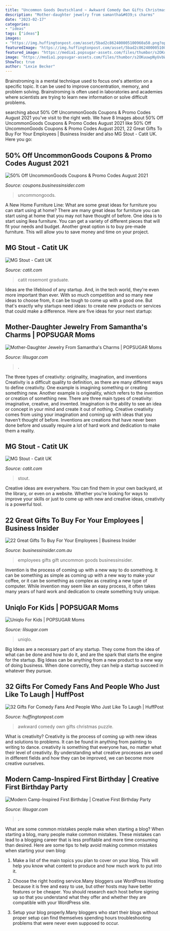 ```yaml
---
title: "Uncommon Goods Deutschland ~ Awkward Comedy Own Gifts Christmas Puzzle"
description: "Mother-daughter jewelry from samantha&#039;s charms"
date: "2023-02-17"
categories:
- "ideas"
tags: ["ideas"]
images:
- "https://img.huffingtonpost.com/asset/5bad2c862400005100960a50.png?ops=scalefit_600_noupscale"
featuredImage: "https://img.huffingtonpost.com/asset/5bad2c862400005100960a50.png?ops=scalefit_600_noupscale"
featured_image: "https://media1.popsugar-assets.com/files/thumbor/s2OKuuwpNyUvbWiVK9hXXg-9oVM/fit-in/728xorig/filters:format_auto-!!-:strip_icc-!!-/2012/03/12/3/192/1922664/cb3d0c8fd2220c2a_uniqlokidssquare/i/Uniqlo-Kids.jpg"
image: "https://media1.popsugar-assets.com/files/thumbor/s2OKuuwpNyUvbWiVK9hXXg-9oVM/fit-in/728xorig/filters:format_auto-!!-:strip_icc-!!-/2012/03/12/3/192/1922664/cb3d0c8fd2220c2a_uniqlokidssquare/i/Uniqlo-Kids.jpg"
ShowToc: true
author: "Lexie Becker"
---
```



Brainstroming is a mental technique used to focus one's attention on a specific topic. It can be used to improve concentration, memory, and problem solving. Brainstroming is often used in laboratories and academies where scientists are trying to learn new information or solve difficult problems.

	

		
searching about 50% Off UncommonGoods Coupons &amp; Promo Codes August 2021 you've visit to the right web. We have 8 Images about 50% Off UncommonGoods Coupons &amp; Promo Codes August 2021 like 50% Off UncommonGoods Coupons &amp; Promo Codes August 2021, 22 Great Gifts To Buy For Your Employees | Business Insider and also MG Stout - Catit UK. Here you go:
		
    
## 50% Off UncommonGoods Coupons &amp; Promo Codes August 2021

<img loading=lazy src="https://d2zv4fb9lrdm33.cloudfront.net/images/w/WSS.png" onerror="this.onerror=null;this.src='https://tse2.mm.bing.net/th?id=OIP.yQdbB0RFzFGNKPamoqTDuAAAAA&amp;pid=15.1';" alt="50% Off UncommonGoods Coupons &amp; Promo Codes August 2021">

_Source: coupons.businessinsider.com_

>uncommongoods. 

	

A New Home Furniture Line: What are some great ideas for furniture you can start using at home?
There are many great ideas for furniture you can start using at home that you may not have thought of before. One idea is to start using Ikea furniture. You can get a variety of different pieces that will fit your needs and budget. Another great option is to buy pre-made furniture. This will allow you to save money and time on your project.

    
## MG Stout - Catit UK

<img loading=lazy src="https://www.catit.com/uk/wp-content/uploads/2017/08/mg-art-2-570x768.jpg" onerror="this.onerror=null;this.src='https://tse4.mm.bing.net/th?id=OIP.inJXRuhK0NvR7PkVDn_KzwHaJ-&amp;pid=15.1';" alt="MG Stout - Catit UK">

_Source: catit.com_

>catit rosemont graduate. 

	

Ideas are the lifeblood of any startup. And, in the tech world, they're even more important than ever. With so much competition and so many new ideas to choose from, it can be tough to come up with a good one. But that's exactly why startups need ideas: to create new products or services that could make a difference. Here are five ideas for your next startup: 

    
## Mother-Daughter Jewelry From Samantha&#039;s Charms | POPSUGAR Moms

<img loading=lazy src="https://media1.popsugar-assets.com/files/thumbor/5efKVPEr6xN6eTgt80v0dan9gV8/fit-in/728xorig/filters:format_auto-!!-:strip_icc-!!-/2012/01/02/4/192/1922664/453fc93dfee0aecb_samanthascharmssquare/i/Mother-Daughter-Jewelry-From-Samantha-Charms.jpg" onerror="this.onerror=null;this.src='https://tse4.mm.bing.net/th?id=OIP.9jPooE9VxQFn0PQT2_p8OAHaHa&amp;pid=15.1';" alt="Mother-Daughter Jewelry From Samantha&#039;s Charms | POPSUGAR Moms">

_Source: lilsugar.com_

>. 

	

The three types of creativity: originality, imagination, and inventions
Creativity is a difficult quality to definition, as there are many different ways to define creativity. One example is imagining something or creating something new. Another example is originality, which refers to the invention or creation of something new. 
There are three main types of creativity: imaginative, creative, and invented. Imagination is the ability to see an idea or concept in your mind and create it out of nothing. Creative creativity comes from using your imagination and coming up with ideas that you haven’t thought of before. Inventions are creations that have never been done before and usually require a lot of hard work and dedication to make them a reality.

    
## MG Stout - Catit UK

<img loading=lazy src="https://www.catit.com/uk/wp-content/uploads/2017/08/mg-stout-nominee-500x628.jpg" onerror="this.onerror=null;this.src='https://tse3.mm.bing.net/th?id=OIP.0Dh3hfkfkFC8enpFTu018gHaJT&amp;pid=15.1';" alt="MG Stout - Catit UK">

_Source: catit.com_

>stout. 

	

Creative ideas are everywhere. You can find them in your own backyard, at the library, or even on a website. Whether you're looking for ways to improve your skills or just to come up with new and creative ideas, creativity is a powerful tool.

    
## 22 Great Gifts To Buy For Your Employees | Business Insider

<img loading=lazy src="https://static.businessinsider.com/image/5489befbeab8ea2d57b5e6b3/image.jpg" onerror="this.onerror=null;this.src='https://tse2.mm.bing.net/th?id=OIP.lc3CIav9M44mC_Whvuyp2QHaFj&amp;pid=15.1';" alt="22 Great Gifts To Buy For Your Employees | Business Insider">

_Source: businessinsider.com.au_

>employees gifts gift uncommon goods businessinsider. 

	

Invention is the process of coming up with a new way to do something. It can be something as simple as coming up with a new way to make your coffee, or it can be something as complex as creating a new type of computer. While invention may seem like an easy process, it often takes many years of hard work and dedication to create something truly unique.

    
## Uniqlo For Kids | POPSUGAR Moms

<img loading=lazy src="https://media1.popsugar-assets.com/files/thumbor/s2OKuuwpNyUvbWiVK9hXXg-9oVM/fit-in/728xorig/filters:format_auto-!!-:strip_icc-!!-/2012/03/12/3/192/1922664/cb3d0c8fd2220c2a_uniqlokidssquare/i/Uniqlo-Kids.jpg" onerror="this.onerror=null;this.src='https://tse2.mm.bing.net/th?id=OIP.xlBBsdIYFf9EmtLnf6QWFgHaHa&amp;pid=15.1';" alt="Uniqlo For Kids | POPSUGAR Moms">

_Source: lilsugar.com_

>uniqlo. 

	

Big Ideas are a necessary part of any startup. They come from the idea of what can be done and how to do it, and are the spark that starts the engine for the startup. Big Ideas can be anything from a new product to a new way of doing business. When done correctly, they can help a startup succeed in whatever they pursue.

    
## 32 Gifts For Comedy Fans And People Who Just Like To Laugh | HuffPost

<img loading=lazy src="https://img.huffingtonpost.com/asset/5bad2c862400005100960a50.png?ops=scalefit_600_noupscale" onerror="this.onerror=null;this.src='https://tse3.mm.bing.net/th?id=OIP.d2OyAkpwSSIizssmaLZPcwHaHa&amp;pid=15.1';" alt="32 Gifts For Comedy Fans And People Who Just Like To Laugh | HuffPost">

_Source: huffingtonpost.com_

>awkward comedy own gifts christmas puzzle. 

	

What is creativity?
Creativity is the process of coming up with new ideas and solutions to problems. It can be found in anything from painting to writing to dance. creativity is something that everyone has, no matter what their level of creativity. By understanding what creative processes are used in different fields and how they can be improved, we can become more creative ourselves.

    
## Modern Camp-Inspired First Birthday | Creative First Birthday Party

<img loading=lazy src="https://media1.popsugar-assets.com/files/thumbor/koIBvfCA6D8Pd-tUMGUF590crDU/fit-in/1200x630/filters:format_auto-!!-:strip_icc-!!-:fill-!white!-/2015/02/10/829/n/24155406/0321c963eca391e7_Camp-First-Birthday-Party-Ideas/i/Modern-Camp-Inspired-First-Birthday.jpg" onerror="this.onerror=null;this.src='https://tse2.mm.bing.net/th?id=OIP.KJebPVMia0o-5xUIUAXYAAHaD4&amp;pid=15.1';" alt="Modern Camp-Inspired First Birthday | Creative First Birthday Party">

_Source: lilsugar.com_

>. 

	

What are some common mistakes people make when starting a blog?
When starting a blog, many people make common mistakes. These mistakes can lead to a blogging career that is less profitable and more time consuming than desired. Here are some tips to help avoid making common mistakes when starting your own blog:
1. Make a list of the main topics you plan to cover on your blog. This will help you know what content to produce and how much work to put into it.

2. Choose the right hosting service.Many bloggers use WordPress Hosting because it is free and easy to use, but other hosts may have better features or be cheaper. You should research each host before signing up so that you understand what they offer and whether they are compatible with your WordPress site.

3. Setup your blog properly.Many bloggers who start their blogs without proper setup can find themselves spending hours troubleshooting problems that were never even supposed to occur.

